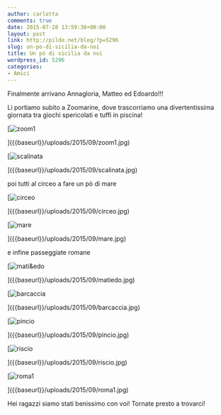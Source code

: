 ```yaml
---
author: carlotta
comments: true
date: 2015-07-28 13:59:38+00:00
layout: post
link: http://pilde.net/blog/?p=5296
slug: un-po-di-sicilia-da-noi
title: Un pò di sicilia da noi
wordpress_id: 5296
categories:
- Amici
---
```


Finalmente arrivano Annagloria, Matteo ed Edoardo!!!

Li portiamo subito a Zoomarine, dove trascorriamo una divertentissima giornata tra giochi spericolati e tuffi in piscina!

[![zoom1]({{baseurl}}/uploads/2015/09/zoom1.jpg)


]({{baseurl}}/uploads/2015/09/zoom1.jpg)


 [![scalinata]({{baseurl}}/uploads/2015/09/scalinata.jpg)


]({{baseurl}}/uploads/2015/09/scalinata.jpg)


poi tutti al circeo a fare un pò di mare

[![circeo]({{baseurl}}/uploads/2015/09/circeo.jpg)


]({{baseurl}}/uploads/2015/09/circeo.jpg)


 [![mare]({{baseurl}}/uploads/2015/09/mare.jpg)


]({{baseurl}}/uploads/2015/09/mare.jpg)


e infine passeggiate romane

[![mati&edo]({{baseurl}}/uploads/2015/09/matiedo.jpg)


]({{baseurl}}/uploads/2015/09/matiedo.jpg)


[![barcaccia]({{baseurl}}/uploads/2015/09/barcaccia.jpg)


]({{baseurl}}/uploads/2015/09/barcaccia.jpg)


 [![pincio]({{baseurl}}/uploads/2015/09/pincio.jpg)


]({{baseurl}}/uploads/2015/09/pincio.jpg)


 [![riscio]({{baseurl}}/uploads/2015/09/riscio.jpg)


]({{baseurl}}/uploads/2015/09/riscio.jpg)


 [![roma1]({{baseurl}}/uploads/2015/09/roma1.jpg)


]({{baseurl}}/uploads/2015/09/roma1.jpg)


Hei ragazzi siamo stati benissimo con voi! Tornate presto a trovarci!
